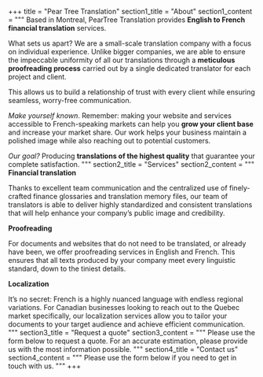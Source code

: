 +++
title = "Pear Tree Translation"
section1_title = "About"
section1_content = """
Based in Montreal, PearTree Translation provides **English to French financial translation** services.

What sets us apart? We are a small-scale translation company with a focus on individual experience.
Unlike bigger companies, we are able to ensure the impeccable uniformity of all our translations through a **meticulous proofreading process**
carried out by a single dedicated translator for each project and client.

This allows us to build a relationship of trust with every client while ensuring seamless, worry-free communication.

*Make yourself known*. Remember: making your website and services accessible to French-speaking markets can help you **grow your client base**
and increase your market share. Our work helps your business maintain a polished image while also reaching out to potential customers.

*Our goal?* Producing **translations of the highest quality** that guarantee your complete satisfaction.
"""
section2_title = "Services"
section2_content = """
**Financial translation**

Thanks to excellent team communication and the centralized use of finely-crafted finance glossaries and translation memory files, our team of translators is able to deliver highly standardized and consistent translations that will help enhance your company’s public image and credibility.

**Proofreading**

For documents and websites that do not need to be translated, or already have been, we offer proofreading services in English and French. This ensures that all texts produced by your company meet every linguistic standard, down to the tiniest details.

**Localization**

It’s no secret: French is a highly nuanced language with endless regional variations. For Canadian businesses looking to reach out to the Quebec market specifically, our localization services allow you to tailor your documents to your target audience and achieve efficient communication.
"""
section3_title = "Request a quote"
section3_content = """
Please use the form below to request a quote. For an accurate estimation, please provide us with the most information possible.
"""
section4_title = "Contact us"
section4_content = """
Please use the form below if you need to get in touch with us.
"""
+++
